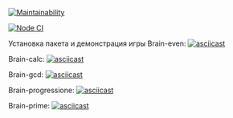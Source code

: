 [![Maintainability](https://api.codeclimate.com/v1/badges/0ba060bd47cf967d5193/maintainability)](https://codeclimate.com/github/Zhlznk/frontend-project-lvl1/maintainability)

[![Node CI](https://github.com/Zhlznk/frontend-project-lvl1/workflows/Node%20CI/badge.svg)](https://github.com/Zhlznk/frontend-project-lvl1/actions)

Установка пакета и демонстрация игры Brain-even:
[![asciicast](https://asciinema.org/a/Q0gbyuTQ2F5epcrZj0L20zlQi.svg)](https://asciinema.org/a/Q0gbyuTQ2F5epcrZj0L20zlQi)

Brain-calc:
[![asciicast](https://asciinema.org/a/4WTuVVKFPb0kDFG47V7vRUVe1.svg)](https://asciinema.org/a/4WTuVVKFPb0kDFG47V7vRUVe1)

Brain-gcd:
[![asciicast](https://asciinema.org/a/tClWwTBj1ojpUp4gpy5dch21Y.svg)](https://asciinema.org/a/tClWwTBj1ojpUp4gpy5dch21Y)

Brain-progressione:
[![asciicast](https://asciinema.org/a/3dOrR6bF7u2XRY1Cjucaf1ZNZ.svg)](https://asciinema.org/a/3dOrR6bF7u2XRY1Cjucaf1ZNZ)

Brain-prime:
[![asciicast](https://asciinema.org/a/vNw5FPKUpWtbgMG2V1rer2swa.svg)](https://asciinema.org/a/vNw5FPKUpWtbgMG2V1rer2swa)
